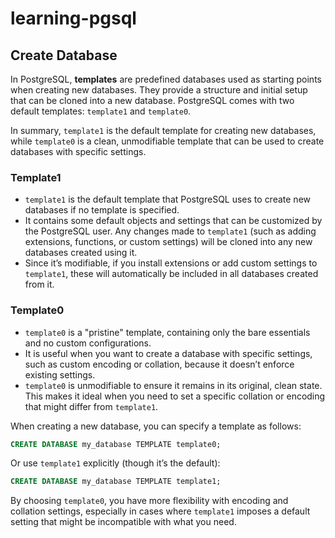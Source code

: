 # learning-pgsql

## Create Database

In PostgreSQL, **templates** are predefined databases used as starting points when creating new databases. They provide a structure and initial setup that can be cloned into a new database. PostgreSQL comes with two default templates: `template1` and `template0`.

In summary, `template1` is the default template for creating new databases, while `template0` is a clean, unmodifiable template that can be used to create databases with specific settings.

### Template1

- `template1` is the default template that PostgreSQL uses to create new databases if no template is specified.
- It contains some default objects and settings that can be customized by the PostgreSQL user. Any changes made to `template1` (such as adding extensions, functions, or custom settings) will be cloned into any new databases created using it.
- Since it’s modifiable, if you install extensions or add custom settings to `template1`, these will automatically be included in all databases created from it.

### Template0

- `template0` is a "pristine" template, containing only the bare essentials and no custom configurations.
- It is useful when you want to create a database with specific settings, such as custom encoding or collation, because it doesn’t enforce existing settings.
- `template0` is unmodifiable to ensure it remains in its original, clean state. This makes it ideal when you need to set a specific collation or encoding that might differ from `template1`.

When creating a new database, you can specify a template as follows:

```sql
CREATE DATABASE my_database TEMPLATE template0;
```

Or use `template1` explicitly (though it’s the default):

```sql
CREATE DATABASE my_database TEMPLATE template1;
```

By choosing `template0`, you have more flexibility with encoding and collation settings, especially in cases where `template1` imposes a default setting that might be incompatible with what you need.
